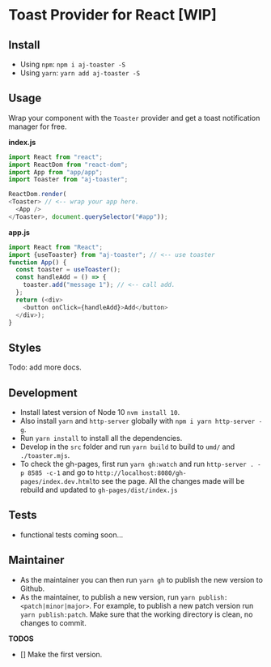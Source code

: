 # Toast Provider for React [WIP]

## Install

- Using `npm`: `npm i aj-toaster -S`
- Using `yarn`: `yarn add aj-toaster -S`

## Usage

Wrap your component with the `Toaster` provider and get a toast notification manager for free.

**index.js**

```js
import React from "react";
import ReactDom from "react-dom";
import App from "app/app";
import Toaster from "aj-toaster";

ReactDom.render(
<Toaster> // <-- wrap your app here.
  <App />
</Toaster>, document.querySelector("#app"));
```

**app.js**

```js
import React from "React";
import {useToaster} from "aj-toaster"; // <-- use toaster
function App() {
  const toaster = useToaster();
  const handleAdd = () => {
    toaster.add("message 1"); // <-- call add.
  };
  return (<div>
    <button onClick={handleAdd}>Add</button>
  </div>);
}
```

## Styles

Todo: add more docs.

## Development

- Install latest version of Node 10 `nvm install 10`.
- Also install `yarn` and `http-server` globally with `npm i yarn http-server -g`.
- Run `yarn install` to install all the dependencies.
- Develop in the `src` folder and run `yarn build` to build to `umd/` and `./toaster.mjs`.
- To check the gh-pages, first run `yarn gh:watch` and run `http-server . -p 8585 -c-1` and go to `http://localhost:8080/gh-pages/index.dev.html`to see the page. All the changes made will be rebuild and updated to `gh-pages/dist/index.js`

## Tests

- functional tests coming soon...

## Maintainer

- As the maintainer you can then run `yarn gh` to publish the new version to Github.
- As the maintainer, to publish a new version, run `yarn publish:<patch|minor|major>`. For example, to publish a new patch version run `yarn publish:patch`. Make sure that the working directory is clean, no changes to commit.

**TODOS**

- [] Make the first version.
